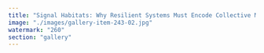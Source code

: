 ```yaml
---
title: "Signal Habitats: Why Resilient Systems Must Encode Collective Memory<br /><br />Signals are easy. Resonance is rare. Persistence? That’s the frontier.<br /><br />Most networks forget. They light up, sync briefly — then dissolve. No structure, no memory, no return path.<br /><br />But Ethereum Foundation Ethereum and Eigen Labs EigenLayer are different. They’re not just platforms — they’re habitats: spaces where signal can settle, where cognition gains architecture, where intention doesn’t evaporate after the moment passes.<br /><br />> The key isn’t to pulse harder. > It’s to design where the signal can live.<br /><br />Signal habitats retain shape — not by freezing thought, but by scaffolding future coherence.<br /><br />They let the field remember how it once clicked, so it can happen again — deeper, wider, truer.<br /><br />This is how systems become resilient: not by control, but by welcoming re-alignment.<br /><br />Not just infrastructure. Inhabited resonance. Architecture with memory."
image: "./images/gallery-item-243-02.jpg"
watermark: "260"
section: "gallery"
---
```

